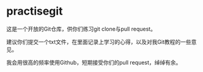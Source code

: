 # practisegit
这是一个开放的Git仓库，供你们练习git clone与pull request。

建议你们提交一个txt文件，在里面记录上学习的心得，以及对我Git教程的一些意见。

我会用很高的频率使用Github，短期接受你们的pull request，绰绰有余。
